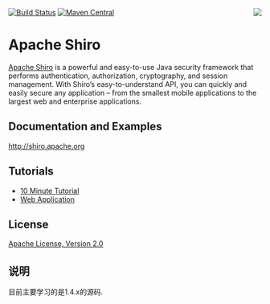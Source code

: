 [<img src="http://shiro.apache.org/assets/images/apache-shiro-logo.png" align="right" />](http://shiro.apache.org)

[![Build Status](https://builds.apache.org/job/Shiro-master/badge/icon)](https://builds.apache.org/job/Shiro-master)
[![Maven Central](https://img.shields.io/maven-central/v/org.apache.shiro/shiro-core.svg)]()

Apache Shiro
============

[Apache Shiro](http://shiro.apache.org) is a powerful and easy-to-use Java security framework that performs authentication, authorization, cryptography, and session management. With Shiro’s easy-to-understand API, you can quickly and easily secure any application – from the smallest mobile applications to the largest web and enterprise applications.

Documentation and Examples
--------------------------
http://shiro.apache.org

Tutorials
---------
* [10 Minute Tutorial](http://shiro.apache.org/10-minute-tutorial.html)
* [Web Application](http://shiro.apache.org/webapp-tutorial.html) 

License
-------
[Apache License, Version 2.0](https://www.apache.org/licenses/LICENSE-2.0.txt)


说明
---
目前主要学习的是1.4.x的源码.